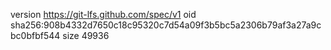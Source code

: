 version https://git-lfs.github.com/spec/v1
oid sha256:908b4332d7650c18c95320c7d54a09f3b5bc5a2306b79af3a27a9cbc0bfbf544
size 49936
